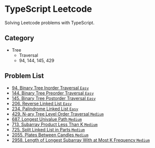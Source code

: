 # TypeScript Leetcode

Solving Leetcode problems with TypeScript.

## Category

-   Tree
    -   Traversal
    -   94, 144, 145, 429

## Problem List

-   [94. Binary Tree Inorder Traversal `Easy`](./src/0001-1000/94/inorderTraversal.ts)
-   [144. Binary Tree Preorder Traversal `Easy`](./src/0001-1000/144/preorderTraversal.ts)
-   [145. Binary Tree Postorder Traversal `Easy`](./src/0001-1000/145/postorderTraversal.ts)
-   [206. Reverse Linked List `Easy`](./src/0001-1000/206/reverseList.ts)
-   [234. Palindrome Linked List `Easy`](./src/0001-1000/234/isPalindrome.ts)
-   [429. N-ary Tree Level Order Traversal `Medium`](./src/0001-1000/429/levelOrder.ts)
-   [687. Longest Univalue Path `Medium`](./src/0001-1000/687/longestUnivaluePath.ts)
-   [713. Subarray Product Less Than K `Medium`](./src/0001-1000/713/numSubarrayProductLessThanK.ts)
-   [725. Split Linked List in Parts `Medium`](./src/0001-1000/725/splitListToParts.ts)
-   [2055. Plates Between Candles `Medium`](./src/2001-3000/2055/platesBetweenCandles.ts)
-   [2958. Length of Longest Subarray With at Most K Frequency `Medium`](./src/2001-3000/2958/maxSubarrayLength.ts)
